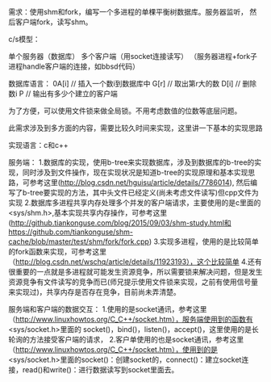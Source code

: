 需求：使用shm和fork，编写一个多进程的单棵平衡树数据库。服务器监听，
然后客户端fork，读写shm。

c/s模型：

单个服务器（数据库）
多个客户端（用socket连接读写）
（服务器进程+fork子进程handle客户端的连接，如bbsd代码）

数据库语言：
0A[i] // 插入一个数i到数据库中
G[r] // 取出第r大的数
D[i] // 删除数i
P    // 输出有多少个建立的客户端

为了方便，可以使用文件锁来做全局锁。不用考虑数值的位数等底层问题。

此需求涉及到多方面的内容，需要比较久时间来实现，这里讲一下基本的实现思路

实现语言：c和c++

服务端：
1.数据库的实现，使用b-tree来实现数据库，涉及到数据库的b-tree的实现，同时涉及到文件操作，现在实现状况是知道b-tree的实现原理和基本实现思路，可参考这里(http://blog.csdn.net/hguisu/article/details/7786014), 然后编写了b-tree要实现的方法，其中头文件已经定义(尚未考虑文件读写)但cpp文件为实现
2.数据库多进程共享内存处理多个并发的客户端请求，主要使用的是c里面的<sys/shm.h>,基本实现共享内存操作，可参考这里(http://github.tiankonguse.com/blog/2015/09/03/shm-study.html和https://github.com/tiankonguse/shm-cache/blob/master/test/shm/fork/fork.cpp)
3.实现多进程，使用的是比较简单的fork函数来实现，可参考这里（http://blog.csdn.net/wschq/article/details/11923193），这个比较简单
4.还有很重要的一点就是多进程就可能发生资源竞争，所以需要锁来解决问题，但是发生资源竞争有文件读写的竞争而已(师兄提示使用文件锁来实现，之前有使用信号量来实现过)，共享内存是否存在竞争，目前尚未弄清楚。

服务端和客户端的数据交互：
1.使用的是socket通讯，参考这里（http://www.linuxhowtos.org/C_C++/socket.htm），服务端使用到的函数有<sys/socket.h>里面的 socket()，bind()，listen()，accept()，这里使用的是长轮询的方法接受客户端的请求，
2.客户单使用的也是socket通讯，参考这里（http://www.linuxhowtos.org/C_C++/socket.htm），使用到的是<sys/socket.h>里面的socket()：创建socket的，connect()：建立socket连接，read()和write()：进行数据读写到socket里面去。
